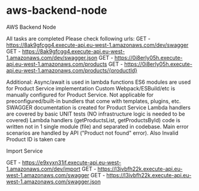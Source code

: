 # aws-backend-node
AWS Backend Node

All tasks are completed
Please check following urls: 
GET - https://8ak9gfcgg4.execute-api.eu-west-1.amazonaws.com/dev/swagger
GET - https://8ak9gfcgg4.execute-api.eu-west-1.amazonaws.com/dev/swagger.json
GET - https://0i8erly05h.execute-api.eu-west-1.amazonaws.com/products
GET - https://0i8erly05h.execute-api.eu-west-1.amazonaws.com/products/{productId}

Additional:
Async/await is used in lambda functions
ES6 modules are used for Product Service implementation
Custom Webpack/ESBuild/etc is manually configured for Product Service. Not applicable for preconfigured/built-in bundlers that come with templates, plugins, etc.
SWAGGER documentation is created for Product Service
Lambda handlers are covered by basic UNIT tests (NO infrastructure logic is needed to be covered)
Lambda handlers (getProductsList, getProductsById) code is written not in 1 single module (file) and separated in codebase.
Main error scenarios are handled by API ("Product not found" error). Also Invalid Product ID is taken care


Import Service

GET - https://e9xyxn31if.execute-api.eu-west-1.amazonaws.com/dev/import
GET - https://l3ivbfh22k.execute-api.eu-west-1.amazonaws.com/swagger
GET - https://l3ivbfh22k.execute-api.eu-west-1.amazonaws.com/swagger.json